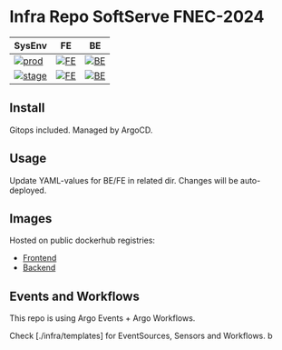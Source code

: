 # Infra Repo SoftServe FNEC-2024

| SysEnv                                                                                     | FE                                                                                                                          | BE                                                                                                                          |
|--------------------------------------------------------------------------------------------|-----------------------------------------------------------------------------------------------------------------------------|-----------------------------------------------------------------------------------------------------------------------------|
| [![prod](https://uptime.dnull.systems/api/badge/13/status?style=for-the-badge&label=prod%20)](https://uptime.dnull.systems/status/appelsin)   | [![FE](https://argocd.dnull.systems/api/badge?name=fect-fe-prod)](https://argocd.dnull.systems/applications/fect-fe-prod)   | [![BE](https://argocd.dnull.systems/api/badge?name=fect-be-prod)](https://argocd.dnull.systems/applications/fect-be-prod)   |
| [![stage](https://uptime.dnull.systems/api/badge/15/status?style=for-the-badge&label=stage)](https://uptime.dnull.systems/status/appelsin) | [![FE](https://argocd.dnull.systems/api/badge?name=fect-fe-stage)](https://argocd.dnull.systems/applications/fect-fe-stage) | [![BE](https://argocd.dnull.systems/api/badge?name=fect-be-stage)](https://argocd.dnull.systems/applications/fect-be-stage) |


## Install
Gitops included. Managed by ArgoCD.

## Usage
Update YAML-values for BE/FE in related dir.
Changes will be auto-deployed.

## Images
Hosted on public dockerhub registries:

- [Frontend](https://hub.docker.com/r/2xnone/appelsin-fe)
- [Backend](https://hub.docker.com/r/2xnone/appelsin-be)

## Events and Workflows
This repo is using Argo Events + Argo Workflows.

Check [./infra/templates] for EventSources, Sensors and Workflows.
b
